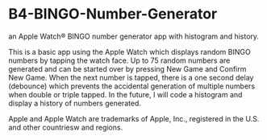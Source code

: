 # B4-BINGO-Number-Generator
an Apple Watch® BINGO number generator app with histogram and history.

This is a basic app using the Apple Watch which displays random BINGO numbers by tapping the watch face. Up to 75 random numbers are generated and can be started over by pressing New Game and Confirm New Game.  When the next number is tapped, there is a one second delay (debounce) which prevents the accidental generation of multiple numbers when double or triple tapped.
In the future, I will code a histogram and display a history of numbers generated.


Apple and Apple Watch are trademarks of Apple, Inc., registered in the U.S. and other countriesw and regions.
